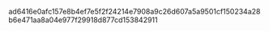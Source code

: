 ad6416e0afc157e8b4ef7e5f2f24214e7908a9c26d607a5a9501cf150234a28b6e471aa8a04e977f29918d877cd153842911
